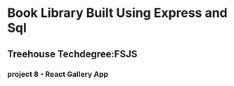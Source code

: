 # Book Library Built Using Express and Sql 

## Treehouse Techdegree:FSJS 
### project 8 - React Gallery App

<!-- #### Built using React.js Axios & React-Router-Dom
#### The user can use the search form or the navigation with pre defined/loaded searches.

### This project "meets expectations"
### I completed most of the "exceeds" will continue work on storing searched photos sets in the history. Any tips apreciated.  -->